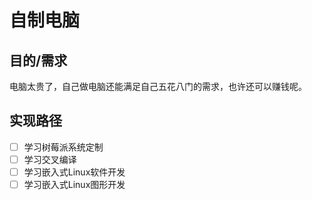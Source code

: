 # 自制电脑

## 目的/需求

电脑太贵了，自己做电脑还能满足自己五花八门的需求，也许还可以赚钱呢。

## 实现路径

- [ ] 学习树莓派系统定制
- [ ] 学习交叉编译
- [ ] 学习嵌入式Linux软件开发
- [ ] 学习嵌入式Linux图形开发